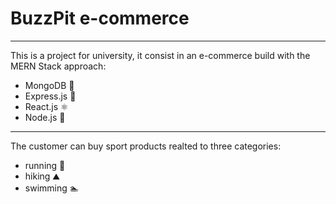 # BuzzPit e-commerce 
---
This is a project for university, it consist in an e-commerce build with the MERN Stack approach:
-  MongoDB 🍃
-  Express.js 📶
-  React.js ⚛️
-  Node.js 🔗
---
The customer can buy sport products realted to three categories:
-  running 🏃
-  hiking ⛰️
-  swimming 🏊
